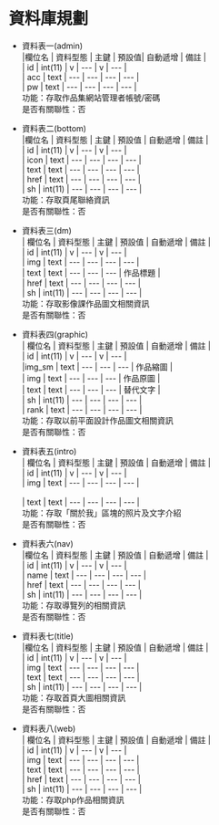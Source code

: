 # 資料庫規劃
* 資料表一(admin)<br>
        |欄位名 | 資料型態 |  主鍵 | 預設值| 自動遞增 | 備註 |<br>
        |  id  |  int(11) |  v   |  ---  |   v     | ---  |<br>
        |  acc |  text    |  --- |  ---  |   ---   | ---  |<br>
        |  pw  |  text    |  --- |  ---  |   ---   | ---  |<br>
        功能：存取作品集網站管理者帳號/密碼<br>
        是否有關聯性：否<br>

* 資料表二(bottom)<br>
        |欄位名 | 資料型態 |  主鍵 | 預設值 | 自動遞增 | 備註 |<br>
        |  id   |  int(11) |  v   |  ---  |   v     | ---  |<br>
        |  icon |  text    |  --- |  ---  |   ---   | ---  |<br>
        |  text |  text    |  --- |  ---  |   ---   | ---  |<br>
        |  href |  text    |  --- |  ---  |   ---   | ---  |<br>
        |  sh   |  int(11) |  --- |  ---  |   ---   | ---  |<br>
        功能：存取頁尾聯絡資訊<br>
        是否有關聯性：否<br>

* 資料表三(dm)<br>
        | 欄位名 | 資料型態 |  主鍵 | 預設值 | 自動遞增 | 備註 |<br>
        |  id   |  int(11) |  v   |  ---  |   v     | ---  |<br>
        |  img  |  text    |  --- |  ---  |   ---   | ---  |<br>
        |  text |  text    |  --- |  ---  |   ---   | 作品標題 |<br>
        |  href |  text    |  --- |  ---  |   ---   | ---  |<br>
        |  sh   |  int(11) |  --- |  ---  |   ---   | ---  |<br>
        功能：存取影像課作品圖文相關資訊<br>
        是否有關聯性：否<br>

* 資料表四(graphic)<br>
        | 欄位名 | 資料型態 |  主鍵 | 預設值 | 自動遞增 | 備註 |<br>
        |  id   |  int(11) |  v   |  ---  |   v     | ---  |<br>
        |img_sm |  text    |  --- |  ---  |   ---   | 作品縮圖 |<br>
        |  img  |  text    |  --- |  ---  |   ---   | 作品原圖 |<br>
        |  text |  text    |  --- |  ---  |   ---   | 替代文字 |<br>
        |  sh   |  int(11) |  --- |  ---  |   ---   | ---  |<br>
        |  rank |  text    |  --- |  ---  |   ---   | ---  |<br>
        功能：存取以前平面設計作品圖文相關資訊<br>
        是否有關聯性：否<br>

 * 資料表五(intro)<br>
        | 欄位名 | 資料型態 |  主鍵 | 預設值 | 自動遞增 | 備註 |<br>
        |  id   |  int(11) |  v   |  ---  |   v     | ---  |<br>
        |  img  |  text    |  --- |  ---  |   ---   | ---  |<br>  
        |  text |  text    |  --- |  ---  |   ---   | ---  |<br>
        功能：存取「關於我」區塊的照片及文字介紹<br>
        是否有關聯性：否<br>

* 資料表六(nav)<br>
        |欄位名 | 資料型態 |  主鍵 | 預設值 | 自動遞增 | 備註 |<br>
        |  id   |  int(11) |  v   |  ---  |   v     | ---  |<br>
        |  name |  text    |  --- |  ---  |   ---   | ---  |<br>
        |  href |  text    |  --- |  ---  |   ---   | ---  |<br>
        |  sh   |  int(11) |  --- |  ---  |   ---   | ---  |<br>
        功能：存取導覽列的相關資訊<br>
        是否有關聯性：否<br>

 * 資料表七(title)<br>
        |欄位名 | 資料型態 |  主鍵 | 預設值 | 自動遞增 | 備註 |<br>
        |  id   |  int(11) |  v   |  ---  |   v     | ---  |<br>
        |  img  |  text    |  --- |  ---  |   ---   | ---  |<br>
        |  text |  text    |  --- |  ---  |   ---   | ---  |<br>
        |  sh   |  int(11) |  --- |  ---  |   ---   | ---  |<br>
        功能：存取首頁大圖相關資訊<br>
        是否有關聯性：否<br>

 * 資料表八(web)<br>
        | 欄位名 | 資料型態 | 主鍵 | 預設值 | 自動遞增 | 備註 |<br>
        |  id   |  int(11) |  v   |  ---  |   v     | ---  |<br>
        |  img  |  text    |  --- |  ---  |   ---   | ---  |<br>
        |  text |  text    |  --- |  ---  |   ---   | ---  |<br>
        |  href |  text    |  --- |  ---  |   ---   | ---  |<br>
        |  sh   |  int(11) |  --- |  ---  |   ---   | ---  |<br>
        功能：存取php作品相關資訊<br>
        是否有關聯性：否<br>
